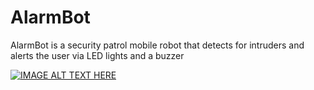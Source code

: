 # AlarmBot

AlarmBot is a security patrol mobile robot that detects for intruders and alerts the user via LED lights and a buzzer

[![IMAGE ALT TEXT HERE](https://img.youtube.com/vi/4G10Rw6VVlw/0.jpg)](https://www.youtube.com/watch?v=4G10Rw6VVlw)
